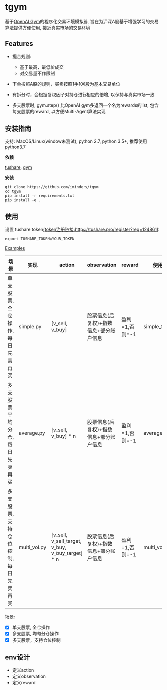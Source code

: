 # tgym

基于[OpenAI Gym](https://gym.openai.com/)的程序化交易环境模拟器, 旨在为沪深A股基于增强学习的交易算法提供方便使用, 接近真实市场的交易环境

## Features

- 撮合规则:

  - 基于最高，最低价成交
  - 对交易量不作限制

- 下单按照A股的规则，买卖按照1手100股为基本交易单位

- 有拆分时，会根据复权因子对持仓进行相应的倍增, 以保持与真实市场一致

- 多支股票时, gym.step() 比OpenAI gym多返回一个名为rewards的list, 包含每支股票的reward, 以方便Multi-Agent算法实现

## 安装指南

支持: MacOS/Linux(window未测试), python 2.7, python 3.5+, 推荐使用 python3.7

**依赖**

[tushare](https://github.com/waditu/tushare), [gym](https://github.com/openai/gym)

**安装**

```
git clone https://github.com/iminders/tgym
cd tgym
pip install -r requirements.txt
pip install -e .
```

## 使用

设置 tushare token[(token注册链接:https://tushare.pro/register?reg=124861)](https://tushare.pro/register?reg=124861):

```
export TUSHARE_TOKEN=YOUR_TOKEN
```

[Examples](tgym/envs)

场景                   | 实现           | action                                           | observation           | reward     | 使用例子
-------------------- | ------------ | ------------------------------------------------ | --------------------- | ---------- | -----------------
单支股票, 全仓操作, 每日先卖再买   | simple.py    | [v_sell, v_buy]                                  | 股票信息(后复权)+指数信息+部分账户信息 | 盈利=1,否则=-1 | simple_test.py
多支股票平均分仓, 每日先卖再买     | average.py   | [v_sell, v_buy] * n                              | 股票信息(后复权)+指数信息+部分账户信息 | 盈利=1,否则=-1 | average_test.py
多支股票, 支持仓位控制, 每日先卖再买 | multi_vol.py | [v_sell, v_sell_target, v_buy, v_buy_target] * n | 股票信息(后复权)+指数信息+部分账户信息 | 盈利=1,否则=-1 | multi_vol_test.py

场景:

- [x] 单支股票, 全仓操作
- [x] 多支股票, 均匀分仓操作
- [x] 多支股票，支持仓位控制

## env设计

- 定义action
- 定义observation
- 定义reward
